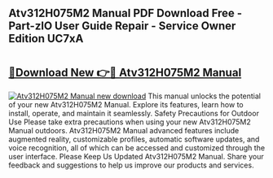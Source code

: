 ## Atv312H075M2 Manual PDF Download Free - Part-zlO User Guide Repair - Service Owner Edition UC7xA

# <h2><a href="http://bc16798.oget.top/?id=Atv312H075M2+Manual">🔗Download New 👉🔴 Atv312H075M2 Manual</a></h2>

[![Atv312H075M2 Manual new download](https://i.imgur.com/5g1atiW.png)](http://bc16798.oget.top/?id=Atv312H075M2+Manual)
This manual unlocks the potential of your new Atv312H075M2 Manual. Explore its features, learn how to install, operate, and maintain it seamlessly. Safety Precautions for Outdoor Use Please take extra precautions when using your new Atv312H075M2 Manual outdoors. Atv312H075M2 Manual advanced features include augmented reality, customizable profiles, automatic software updates, and voice recognition, all of which can be accessed and customized through the user interface. Please Keep Us Updated Atv312H075M2 Manual. Share your feedback and suggestions to help us improve our products and services.
